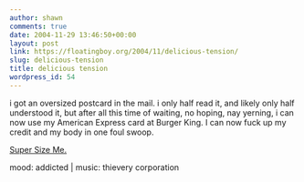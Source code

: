```yaml
---
author: shawn
comments: true
date: 2004-11-29 13:46:50+00:00
layout: post
link: https://floatingboy.org/2004/11/delicious-tension/
slug: delicious-tension
title: delicious tension
wordpress_id: 54
---
```


i got an oversized postcard in the mail. i only half read it, and likely only half understood it, but after all this time of waiting, no hoping, nay yerning, i can now use my American Express card at Burger King. I can now fuck up my credit and my body in one foul swoop.

[Super Size Me.](http://www.rottentomatoes.com/m/super_size_me/trailers.php)

mood: addicted | music: thievery corporation

